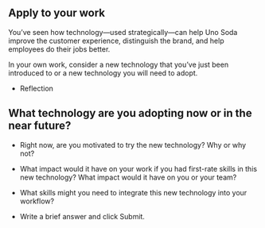 ## Apply to your work

You’ve seen how technology—used strategically—can help Uno Soda improve the customer experience, distinguish the brand, and help employees do their jobs better.

In your own work, consider a new technology that you’ve just been introduced to or a new technology you will need to adopt.

* Reflection


## What technology are you adopting now or in the near future?

+ Right now, are you motivated to try the new technology? Why or why not?
+ What impact would it have on your work if you had first-rate skills in this new technology? What impact would it have on you or your team?
+ What skills might you need to integrate this new technology into your workflow?


+ Write a brief answer and click Submit.
